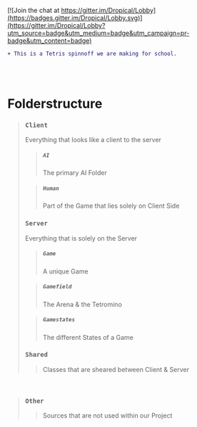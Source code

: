 

[![Join the chat at https://gitter.im/Dropical/Lobby](https://badges.gitter.im/Dropical/Lobby.svg)](https://gitter.im/Dropical/Lobby?utm_source=badge&utm_medium=badge&utm_campaign=pr-badge&utm_content=badge)
<br>

```diff
+ This is a Tetris spinnoff we are making for school.
```

<br><br>


# **Folderstructure**
> ### <code>Client</code>
>Everything that looks like a client to the server
>
>> ##### <code>AI</code>
>> The primary AI Folder
>
>> ##### <code>Human</code>
>> Part of the Game that lies solely on Client Side
>
> ### <code>Server</code>
> Everything that is solely on the Server
>
>> ##### <code>Game</code>
>> A unique Game
>
>> ##### <code>Gamefield</code>
>> The Arena & the Tetromino
>
>> ##### <code>Gamestates</code>
>> The different States of a Game
>
> ### <code>Shared</code>
>> Classes that are sheared between Client & Server

<br>

> ### <code>Other</code>
>> Sources that are not used within our Project